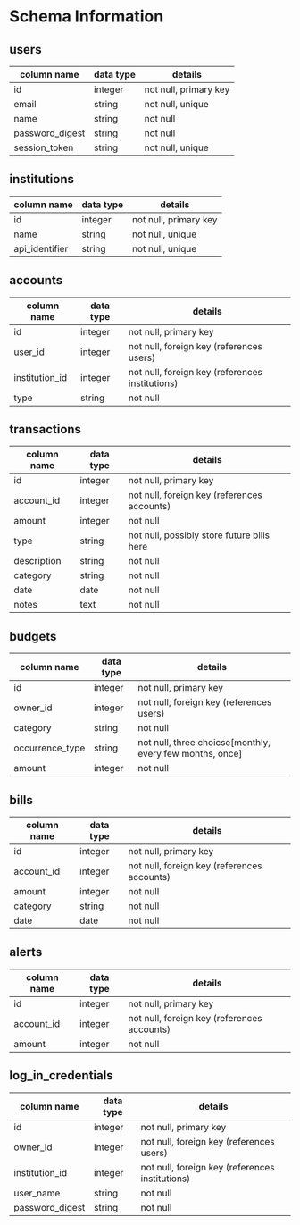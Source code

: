 # Schema Information

## users
column name     | data type | details
----------------|-----------|-----------------------
id              | integer   | not null, primary key
email           | string    | not null, unique
name   | string    | not null
password_digest | string    | not null
session_token   | string    | not null, unique


## institutions
column name | data type | details
------------|-----------|-----------------------
id          | integer   | not null, primary key
name       | string    | not null, unique
api_identifier      | string    | not null, unique

## accounts
column name | data type | details
-----------------|-----------|-----------------------
id               | integer   | not null, primary key
user_id         | integer   | not null, foreign key (references users)
institution_id | integer    | not null, foreign key (references institutions)
type | string    | not null


## transactions
column name | data type | details
------------|-----------|-----------------------
id          | integer   | not null, primary key
account_id     | integer   | not null, foreign key (references accounts)
amount | integer   | not null
type | string   | not null, possibly store future bills here
description | string   | not null
category | string   | not null
date | date   | not null
notes| text   | not null

## budgets
column name | data type | details
------------|-----------|-----------------------
id          | integer   | not null, primary key
owner_id   | integer   | not null, foreign key (references users)
category     | string    | not null
occurrence_type        | string    | not null, three choicse[monthly, every few months, once]
amount      | integer    | not null

## bills
column name | data type | details
------------|-----------|-----------------------
id          | integer   | not null, primary key
account_id     | integer   | not null, foreign key (references accounts)
amount | integer   | not null
category | string   | not null
date | date   | not null

## alerts
column name | data type | details
------------|-----------|-----------------------
id          | integer   | not null, primary key
account_id     | integer   | not null, foreign key (references accounts)
amount | integer   | not null

## log_in_credentials
column name | data type | details
------------|-----------|-----------------------
id          | integer   | not null, primary key
owner_id    | integer   | not null, foreign key (references users)
institution_id    | integer   | not null, foreign key (references institutions)
user_name    | string   | not null
password_digest    | string   | not null
